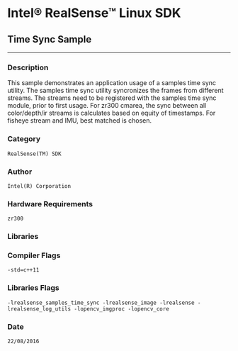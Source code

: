 # Intel&reg; RealSense&trade; Linux SDK
## Time Sync Sample
---
### Description
This sample demonstrates an application usage of a samples time sync utility.  The samples time sync utility syncronizes the frames from different streams. The streams need to be registered with the samples time sync module,
prior to first usage. For zr300 cmarea, the sync between all color/depth/ir streams is calculates based on equity of timestamps. For fisheye stream and IMU, best matched is chosen.



### Category
    RealSense(TM) SDK

### Author
    Intel(R) Corporation
    
### Hardware Requirements
    zr300

### Libraries
    

### Compiler Flags
    -std=c++11

### Libraries Flags
    -lrealsense_samples_time_sync -lrealsense_image -lrealsense -lrealsense_log_utils -lopencv_imgproc -lopencv_core

### Date
    22/08/2016
    
